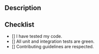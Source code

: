 <!-- Don't forget to add **Fixes #NUMBER_ISSUE** if your pull request is link with an existing issue -->

## Description

<!-- Describe your PR -->

## Checklist

<!-- Please make sure your PR respect the following, put X in each checkbox when this is valid -->

- [] I have tested my code.
- [] All unit and integration tests are green.
- [] Contributing guidelines are respected.  
